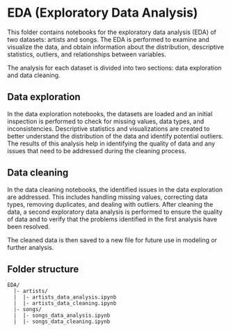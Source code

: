 # EDA (Exploratory Data Analysis)
This folder contains notebooks for the exploratory data analysis (EDA) of two datasets: artists and songs. The EDA is performed to examine and visualize the data, and obtain information about the distribution, descriptive statistics, outliers, and relationships between variables.

The analysis for each dataset is divided into two sections: data exploration and data cleaning.

## Data exploration
In the data exploration notebooks, the datasets are loaded and an initial inspection is performed to check for missing values, data types, and inconsistencies. Descriptive statistics and visualizations are created to better understand the distribution of the data and identify potential outliers. The results of this analysis help in identifying the quality of data and any issues that need to be addressed during the cleaning process.

## Data cleaning
In the data cleaning notebooks, the identified issues in the data exploration are addressed. This includes handling missing values, correcting data types, removing duplicates, and dealing with outliers. After cleaning the data, a second exploratory data analysis is performed to ensure the quality of data and to verify that the problems identified in the first analysis have been resolved.

The cleaned data is then saved to a new file for future use in modeling or further analysis.

## Folder structure
```
EDA/
  |- artists/
  |  |- artists_data_analysis.ipynb
  |  |- artists_data_cleaning.ipynb
  |- songs/
  |  |- songs_data_analysis.ipynb
  |  |- songs_data_cleaning.ipynb

```